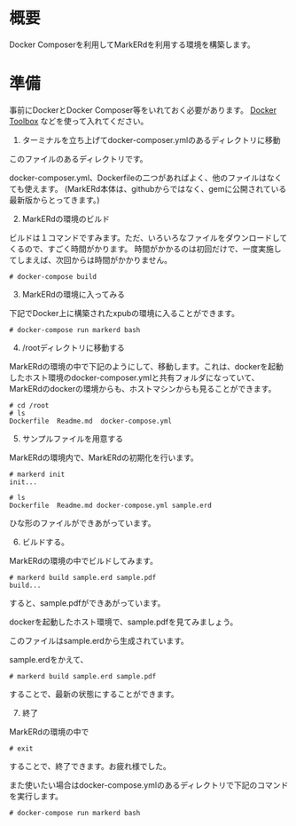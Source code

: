 # 概要

Docker Composerを利用してMarkERdを利用する環境を構築します。

# 準備

事前にDockerとDocker Composer等をいれておく必要があります。
[Docker Toolbox](https://www.docker.com/products/docker-toolbox) などを使って入れてください。

1. ターミナルを立ち上げてdocker-composer.ymlのあるディレクトリに移動

このファイルのあるディレクトリです。

docker-composer.yml、Dockerfileの二つがあればよく、他のファイルはなくても使えます。
(MarkERd本体は、githubからではなく、gemに公開されている最新版からとってきます。)


2. MarkERdの環境のビルド

ビルドは１コマンドですみます。ただ、いろいろなファイルをダウンロードしてくるので、すごく時間がかります。
時間がかかるのは初回だけで、一度実施してしまえば、次回からは時間がかかりません。

```
# docker-compose build
```

3. MarkERdの環境に入ってみる

下記でDocker上に構築されたxpubの環境に入ることができます。
```
# docker-compose run markerd bash
```

4. /rootディレクトリに移動する

MarkERdの環境の中で下記のようにして、移動します。これは、dockerを起動したホスト環境のdocker-composer.ymlと共有フォルダになっていて、MarkERdのdockerの環境からも、ホストマシンからも見ることができます。
```
# cd /root
# ls
Dockerfile  Readme.md  docker-compose.yml
```

5. サンプルファイルを用意する

MarkERdの環境内で、MarkERdの初期化を行います。

```
# markerd init
init...
```

```
# ls
Dockerfile  Readme.md docker-compose.yml sample.erd
```
ひな形のファイルができあがっています。


6. ビルドする。

MarkERdの環境の中でビルドしてみます。
```
# markerd build sample.erd sample.pdf
build...
```

すると、sample.pdfができあがっています。

dockerを起動したホスト環境で、sample.pdfを見てみましょう。

このファイルはsample.erdから生成されています。

sample.erdをかえて、

```
# markerd build sample.erd sample.pdf
```
することで、最新の状態にすることができます。

7. 終了

MarkERdの環境の中で

```
# exit
```
することで、終了できます。お疲れ様でした。

また使いたい場合はdocker-compose.ymlのあるディレクトリで下記のコマンドを実行します。

```
# docker-compose run markerd bash
```
